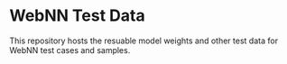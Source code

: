 # WebNN Test Data

This repository hosts the resuable model weights and other test data for WebNN test cases and samples.

